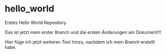 # hello_world
Erstes Hello World Repository

Das ist jetzt mein erster Branch und die ersten Änderungen am Dokument!!!

Hier füge ich jetzt weiteren Text hinzu, nachdem ich mein Branch erstellt habe.